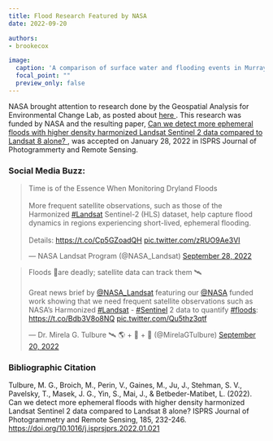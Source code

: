 ```yaml
---
title: Flood Research Featured by NASA
date: 2022-09-20

authors:
- brookecox

image:
  caption: 'A comparison of surface water and flooding events in Murray Darling Basin located in Australia caught by Landsat 8, Sentinel 2, and the HLS combination. Figure courtesey of Tulbure et al., 2022'
  focal_point: ""
  preview_only: false
---
```


NASA brought attention to research done by the Geospatial Analysis for Environmental Change Lab, as posted about  <a href = "../22-02-08-nasa-first/"> here </a>. This research was funded by NASA and the resulting paper, <a href = "https://www.sciencedirect.com/science/article/pii/S0924271622000338"> Can we detect more ephemeral floods with higher density harmonized Landsat Sentinel 2 data compared to Landsat 8 alone? </a>, was accepted on January 28, 2022 in ISPRS Journal of Photogrammerty and Remote Sensing.

### Social Media Buzz:

<blockquote class="twitter-tweet"><p lang="en" dir="ltr">Time is of the Essence When Monitoring Dryland Floods<br><br>More frequent satellite observations, such as those of the Harmonized <a href="https://twitter.com/hashtag/Landsat?src=hash&amp;ref_src=twsrc%5Etfw">#Landsat</a> Sentinel-2 (HLS) dataset, help capture flood dynamics in regions experiencing short-lived, ephemeral flooding.<br><br>Details: <a href="https://t.co/Cp5GZoadQH">https://t.co/Cp5GZoadQH</a> <a href="https://t.co/zRUO9Ae3VI">pic.twitter.com/zRUO9Ae3VI</a></p>&mdash; NASA Landsat Program (@NASA_Landsat) <a href="https://twitter.com/NASA_Landsat/status/1575235305359429632?ref_src=twsrc%5Etfw">September 28, 2022</a></blockquote> <script async src="https://platform.twitter.com/widgets.js" charset="utf-8"></script>

<blockquote class="twitter-tweet"><p lang="en" dir="ltr">Floods 🌊are deadly; satellite data can track them 🛰<br><br>Great news brief by <a href="https://twitter.com/NASA_Landsat?ref_src=twsrc%5Etfw">@NASA_Landsat</a> featuring our <a href="https://twitter.com/NASA?ref_src=twsrc%5Etfw">@NASA</a> funded work showing that we need frequent satellite observations such as NASA’s Harmonized <a href="https://twitter.com/hashtag/Landsat?src=hash&amp;ref_src=twsrc%5Etfw">#Landsat</a> - <a href="https://twitter.com/hashtag/Sentinel?src=hash&amp;ref_src=twsrc%5Etfw">#Sentinel</a> 2 data to quantify <a href="https://twitter.com/hashtag/floods?src=hash&amp;ref_src=twsrc%5Etfw">#floods</a>: <a href="https://t.co/Bdb3V8o8NQ">https://t.co/Bdb3V8o8NQ</a> <a href="https://t.co/Qu5thz3qtf">pic.twitter.com/Qu5thz3qtf</a></p>&mdash; Dr. Mirela G. Tulbure 🛰 🌎 + 🐍 + 🌊 (@MirelaGTulbure) <a href="https://twitter.com/MirelaGTulbure/status/1572323460445085697?ref_src=twsrc%5Etfw">September 20, 2022</a></blockquote> <script async src="https://platform.twitter.com/widgets.js" charset="utf-8"></script>

<p>

### Bibliographic Citation

Tulbure, M. G., Broich, M., Perin, V., Gaines, M., Ju, J., Stehman, S. V., Pavelsky, T., Masek, J. G., Yin, S., Mai, J., & Betbeder-Matibet, L. (2022). Can we detect more ephemeral floods with higher density harmonized Landsat Sentinel 2 data compared to Landsat 8 alone? ISPRS Journal of Photogrammetry and Remote Sensing, 185, 232-246. https://doi.org/10.1016/j.isprsjprs.2022.01.021